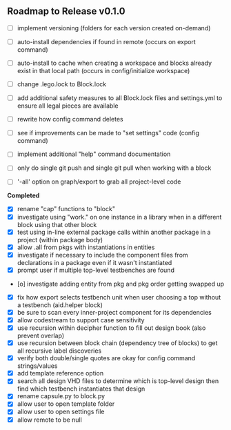 ## Roadmap to Release v0.1.0

- [ ] implement versioning (folders for each version created on-demand)
- [ ] auto-install dependencies if found in remote (occurs on export command)
- [ ] auto-install to cache when creating a workspace and blocks already exist in that local path (occurs in config/initialize workspace)

- [ ] change .lego.lock to Block.lock
- [ ] add additional safety measures to all Block.lock files and settings.yml to ensure all legal pieces are available


- [ ] rewrite how config command deletes
- [ ] see if improvements can be made to "set settings" code (config command)


- [ ] implement additional "help" command documentation


- [ ] only do single git push and single git pull when working with a block

- [ ] '-all' option on graph/export to grab all project-level code


__Completed__
- [x] rename "cap" functions to "block"
- [x] investigate using "work." on one instance in a library when in a different block using that other block
- [x] test using in-line external package calls within another package in a project (within package body)
- [x] allow .all from pkgs with instantiations in entities
- [x] investigate if necessary to include the component files from declarations in a package even if it wasn't instantiated
- [x] prompt user if multiple top-level testbenches are found
- [o] investigate adding entity from pkg and pkg order getting swapped up
- [x] fix how export selects testbench unit when user choosing a top without a testbench (aid.helper block)
- [x] be sure to scan every inner-project component for its dependencies
- [x] allow codestream to support case sensitivity
- [x] use recursion within decipher function to fill out design book (also prevent overlap)
- [x] use recursion between block chain (dependency tree of blocks) to get all recursive label discoveries
- [x] verify both double/single quotes are okay for config command strings/values
- [x] add template reference option
- [x] search all design VHD files to determine which is top-level design then find which testbench instantiates that design
- [x] rename capsule.py to block.py
- [x] allow user to open template folder
- [x] allow user to open settings file
- [x] allow remote to be null